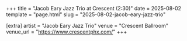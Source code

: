 +++
title = "Jacob Eary Jazz Trio at Crescent (2:30)"
date = 2025-08-02
template = "page.html"
slug = "2025-08-02-jacob-eary-jazz-trio"

[extra]
artist = "Jacob Eary Jazz Trio"
venue = "Crescent Ballroom"
venue_url = "https://www.crescentphx.com/"
+++
